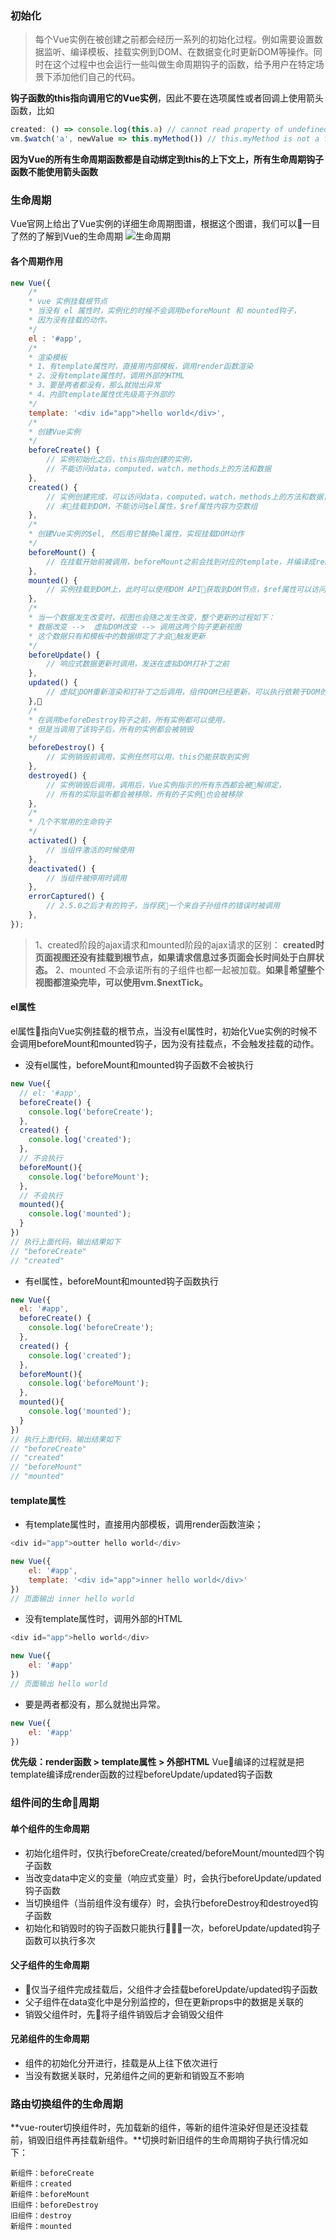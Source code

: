 ### 初始化
> 每个Vue实例在被创建之前都会经历一系列的初始化过程。例如需要设置数据监听、编译模板、挂载实例到DOM、在数据变化时更新DOM等操作。同时在这个过程中也会运行一些叫做生命周期钩子的函数，给予用户在特定场景下添加他们自己的代码。

**钩子函数的this指向调用它的Vue实例**，因此不要在选项属性或者回调上使用箭头函数，比如 

```js
created: () => console.log(this.a) // cannot read property of undefined
vm.$watch('a', newValue => this.myMethod()) // this.myMethod is not a function
``` 
**因为Vue的所有生命周期函数都是自动绑定到this的上下文上，所有生命周期钩子函数不能使用箭头函数**

### 生命周期
Vue官网上给出了Vue实例的详细生命周期图谱，根据这个图谱，我们可以一目了然的了解到Vue的生命周期
![生命周期](../image/lifecycle.png)

#### 各个周期作用
```js
new Vue({
    /*
    * vue 实例挂载根节点
    * 当没有 el 属性时，实例化的时候不会调用beforeMount 和 mounted钩子，
    * 因为没有挂载的动作。
    */
    el : '#app',
    /*
    * 渲染模板
    * 1、有template属性时，直接用内部模板，调用render函数渲染
    * 2、没有template属性时，调用外部的HTML
    * 3、要是两者都没有，那么就抛出异常
    * 4、内部template属性优先级高于外部的
    */
    template: '<div id="app">hello world</div>',
    /*
    * 创建Vue实例
    */
    beforeCreate() {
        // 实例初始化之后，this指向创建的实例，
        // 不能访问data，computed，watch，methods上的方法和数据
    },
    created() {
        // 实例创建完成，可以访问data，computed，watch，methods上的方法和数据，
        // 未挂载到DOM，不能访问$el属性，$ref属性内容为空数组
    },
    /*
    * 创建Vue实例的$el, 然后用它替换el属性，实现挂载DOM动作
    */
    beforeMount() {
        // 在挂载开始前被调用，beforeMount之前会找到对应的template，并编译成render函数
    },
    mounted() {
        // 实例挂载到DOM上，此时可以使用DOM API获取到DOM节点，$ref属性可以访问
    },
    /*
    * 当一个数据发生改变时，视图也会随之发生改变，整个更新的过程如下：
    * 数据改变 -->  虚拟DOM改变 --> 调用这两个钩子更新视图
    * 这个数据只有和模板中的数据绑定了才会触发更新
    */
    beforeUpdate() {
        // 响应式数据更新时调用，发送在虚拟DOM打补丁之前
    },
    updated() {
        // 虚拟DOM重新渲染和打补丁之后调用，组件DOM已经更新，可以执行依赖于DOM的操作
    },
    /*
    * 在调用beforeDestroy钩子之前，所有实例都可以使用，
    * 但是当调用了该钩子后，所有的实例都会被销毁
    */
    beforeDestroy() {
        // 实例销毁前调用，实例任然可以用，this仍能获取到实例
    },
    destroyed() {
        // 实例销毁后调用，调用后，Vue实例指示的所有东西都会被解绑定，
        // 所有的实际监听都会被移除，所有的子实例也会被移除
    },
    /*
    * 几个不常用的生命钩子
    */
    activated() {
        // 当组件激活的时候使用
    },
    deactivated() {
        // 当组件被停用时调用
    },
    errorCaptured() {
        // 2.5.0之后才有的钩子，当俘获一个来自子孙组件的错误时被调用
    },
});
```
> 1、created阶段的ajax请求和mounted阶段的ajax请求的区别： **created时页面视图还没有挂载到根节点，如果请求信息过多页面会长时间处于白屏状态。**
> 2、mounted 不会承诺所有的子组件也都一起被加载。**如果希望整个视图都渲染完毕，可以使用vm.$nextTick。**

#### el属性
el属性指向Vue实例挂载的根节点，当没有el属性时，初始化Vue实例的时候不会调用beforeMount和mounted钩子，因为没有挂载点，不会触发挂载的动作。

- 没有el属性，beforeMount和mounted钩子函数不会被执行

```js
new Vue({
  // el: '#app',
  beforeCreate() {
    console.log('beforeCreate');
  },
  created() {
    console.log('created');
  },
  // 不会执行
  beforeMount(){
    console.log('beforeMount');
  },
  // 不会执行
  mounted(){
    console.log('mounted');
  }
})
// 执行上面代码，输出结果如下
// "beforeCreate"
// "created"
```

- 有el属性，beforeMount和mounted钩子函数执行

```js
new Vue({
  el: '#app',
  beforeCreate() {
    console.log('beforeCreate');
  },
  created() {
    console.log('created');
  },
  beforeMount(){
    console.log('beforeMount');
  },
  mounted(){
    console.log('mounted');
  }
})
// 执行上面代码，输出结果如下
// "beforeCreate"
// "created"
// "beforeMount"
// "mounted"
```

#### template属性
- 有template属性时，直接用内部模板，调用render函数渲染；
```js
<div id="app">outter hello world</div>

new Vue({
    el: '#app',
    template: '<div id="app">inner hello world</div>'
})
// 页面输出 inner hello world
```

- 没有template属性时，调用外部的HTML
```js
<div id="app">hello world</div>

new Vue({
    el: '#app'
})
// 页面输出 hello world
```

- 要是两者都没有，那么就抛出异常。
```js
new Vue({
    el: '#app'
})
```
**优先级：render函数 > template属性 > 外部HTML**
Vue编译的过程就是把template编译成render函数的过程beforeUpdate/updated钩子函数

### 组件间的生命周期
#### 单个组件的生命周期
- 初始化组件时，仅执行beforeCreate/created/beforeMount/mounted四个钩子函数
- 当改变data中定义的变量（响应式变量）时，会执行beforeUpdate/updated钩子函数
- 当切换组件（当前组件没有缓存）时，会执行beforeDestroy和destroyed钩子函数
- 初始化和销毁时的钩子函数只能执行一次，beforeUpdate/updated钩子函数可以执行多次

#### 父子组件的生命周期
- 仅当子组件完成挂载后，父组件才会挂载beforeUpdate/updated钩子函数
- 父子组件在data变化中是分别监控的，但在更新props中的数据是关联的
- 销毁父组件时，先将子组件销毁后才会销毁父组件

#### 兄弟组件的生命周期
- 组件的初始化分开进行，挂载是从上往下依次进行
- 当没有数据关联时，兄弟组件之间的更新和销毁互不影响

### 路由切换组件的生命周期
**vue-router切换组件时，先加载新的组件，等新的组件渲染好但是还没挂载前，销毁旧组件再挂载新组件。**切换时新旧组件的生命周期钩子执行情况如下：
```
新组件：beforeCreate
新组件：created
新组件：beforeMount
旧组件：beforeDestroy
旧组件：destroy
新组件：mounted
```
